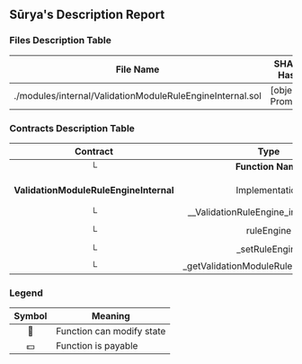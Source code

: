 ## Sūrya's Description Report

### Files Description Table


|  File Name  |  SHA-1 Hash  |
|-------------|--------------|
| ./modules/internal/ValidationModuleRuleEngineInternal.sol | [object Promise] |


### Contracts Description Table


|  Contract  |         Type        |       Bases      |                  |                 |
|:----------:|:-------------------:|:----------------:|:----------------:|:---------------:|
|     └      |  **Function Name**  |  **Visibility**  |  **Mutability**  |  **Modifiers**  |
||||||
| **ValidationModuleRuleEngineInternal** | Implementation | Initializable, ContextUpgradeable |||
| └ | __ValidationRuleEngine_init_unchained | Internal 🔒 | 🛑  | onlyInitializing |
| └ | ruleEngine | Public ❗️ |   |NO❗️ |
| └ | _setRuleEngine | Internal 🔒 | 🛑  | |
| └ | _getValidationModuleRuleEngineStorage | Private 🔐 |   | |


### Legend

|  Symbol  |  Meaning  |
|:--------:|-----------|
|    🛑    | Function can modify state |
|    💵    | Function is payable |
